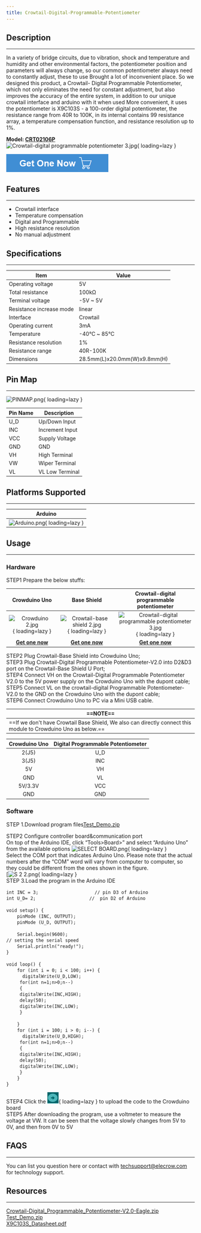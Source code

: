 ```yaml
---
title: Crowtail-Digital-Programmable-Potentiometer
---
```


## Description
-----------

In a variety of bridge circuits, due to vibration, shock and temperature and humidity and other environmental factors, the potentiometer position and parameters will always change, so our common potentiometer always need to constantly adjust, these to use Brought a lot of inconvenient place. So we designed this product, a Crowtail- Digital Programmable Potentiometer, which not only eliminates the need for constant adjustment, but also improves the accuracy of the entire system, in addition to our unique crowtail interface and arduino with it when used More convenient, it uses the potentiometer is X9C103S - a 100-order digital potentiometer, the resistance range from 40R to 100K, in its internal contains 99 resistance array, a temperature compensation function, and resistance resolution up to 1%.

**Model: [CRT02106P](https://www.elecrow.com/crowtail-digital-programmable-potentiometer.html)**  
![Crowtail-digital programmable potentiometer 3.jpg](https://wiki.elecrow.com/images/thumb/e/e3/Crowtail-digital_programmable_potentiometer_3.jpg/400px-Crowtail-digital_programmable_potentiometer_3.jpg){ loading=lazy }

[![Alt text](./assets/images/Get_one_now.png)](https://www.elecrow.com/crowtail-digital-programmable-potentiometer.html?wiki "Title text")

## Features
--------

- Crowtail interface
- Temperature compensation
- Digital and Programmable
- High resistance resolution
- No manual adjustment

## Specifications
--------------

| **Item** | **Value** |
|---|---|
| Operating voltage | 5V |
| Total resistance | 100kΩ |
| Terminal voltage | -5V ~ 5V |
| Resistance increase mode | linear |
| Interface | Crowtail |
| Operating current | 3mA |
| Temperature | -40℃ ~ 85℃ |
| Resistance resolution | 1% |
| Resistance range | 40R-100K |
| Dimensions | 28.5mm(L)x20.0mm(W)x9.8mm(H) |

## Pin Map
-------

![PINMAP.png](https://wiki.elecrow.com/images/thumb/7/74/PINMAP.png/500px-PINMAP.png){ loading=lazy }

| **Pin Name** | **Description** |
|---|---|
| U\_D | Up/Down Input |
| INC | Increment Input |
| VCC | Supply Voltage |
| GND | GND |
| VH | High Terminal |
| VW | Wiper Terminal |
| VL | VL Low Terminal |

## Platforms Supported
-------------------

| **Arduino** |
|:-:|
| ![Arduino.png](https://wiki.elecrow.com/images/6/63/Arduino.png){ loading=lazy } |

## Usage
-----

### Hardware

STEP1 Prepare the below stuffs:  

| **Crowduino Uno**                                            | **Base Shield**                                              | **Crowtail-digital programmable potentiometer**                            |
| :------------------------------------------------------------: | :------------------------------------------------------------: | :------------------------------------------------------------: |
| ![Crowduino 2.jpg](https://wiki.elecrow.com/images/thumb/d/d4/Crowduino_2.jpg/300px-Crowduino_2.jpg){ loading=lazy } | ![Crowtail-base shield 2.jpg](https://wiki.elecrow.com/images/thumb/c/cb/Crowtail-base_shield_2.jpg/200px-Crowtail-base_shield_2.jpg){ loading=lazy } | ![Crowtail-digital programmable potentiometer 3.jpg](https://wiki.elecrow.com/images/thumb/e/e3/Crowtail-digital_programmable_potentiometer_3.jpg/300px-Crowtail-digital_programmable_potentiometer_3.jpg){ loading=lazy } |
| [**Get one now**](https://www.elecrow.com/crowduino-unosd-v15-p-840.html) | [**Get one now**](https://www.elecrow.com/crowtail-base-shield-p-1264.html) | [**Get one now**](https://www.elecrow.com/crowtail-digital-programmable-potentiometer.html) |

STEP2 Plug Crowtail-Base Shield into Crowduino Uno;  
STEP3 Plug Crowtail-Digital Programmable Potentiometer-V2.0 into D2&amp;D3 port on the Crowtail-Base Shield U Port;  
STEP4 Connect VH on the Crowtail-Digital Programmable Potentiometer V2.0 to the 5V power supply on the Crowduino Uno with the dupont cable;  
STEP5 Connect VL on the crowtail-digital Programmable Potentiometer-V2.0 to the GND on the Crowduino Uno with the dupont cable;  
STEP6 Connect Crowduino Uno to PC via a Mini USB cable. 

| ==**NOTE**==                                                    |
| ------------------------------------------------------------ |
| ==If we don't have Crowtail Base Shield, We also can directly connect this module to Crowduino Uno as below.== | 

| **Crowduino Uno** | **Digital Programmable Potentiometer** |
|:-:|:-:|
| 2(J5) | U\_D |
| 3(J5) | INC |
| 5V | VH |
| GND | VL |
| 5V/3.3V | VCC |
| GND | GND |

### Software

STEP 1.Download program files[Test\_Demo.zip](./files/Test-Demo-zip.md)

STEP2 Configure controller board&amp;communication port  
On top of the Arduino IDE, click “Tools&gt;Board&gt;” and select “Arduino Uno” from the available options
![SELECT BOARD.png](https://wiki.elecrow.com/images/thumb/c/c5/SELECT_BOARD.png/700px-SELECT_BOARD.png){ loading=lazy }  
Select the COM port that indicates Arduino Uno. Please note that the actual numbers after the “COM” word will vary from computer to computer, so they could be different from the ones shown in the figure.  
[![S 2 2.png](https://wiki.elecrow.com/images/thumb/d/d5/S_2_2.png/700px-S_2_2.png){ loading=lazy }  
STEP 3.Load the program in the Arduino IDE

```
int INC = 3;                     // pin D3 of Arduino
int U_D= 2;                    //  pin D2 of Arduino
      
void setup() {
    pinMode (INC, OUTPUT);
    pinMode (U_D, OUTPUT);

    Serial.begin(9600);                                                     // setting the serial speed
    Serial.println("ready!");
}

void loop() {
    for (int i = 0; i < 100; i++) {
      digitalWrite(U_D,LOW);
     for(int n=1;n>0;n--)
     {
     digitalWrite(INC,HIGH);
     delay(50);
     digitalWrite(INC,LOW);    
     }
     
    }
    for (int i = 100; i > 0; i--) {
      digitalWrite(U_D,HIGH);
     for(int n=1;n>0;n--)
     {
     digitalWrite(INC,HIGH);
     delay(50);
     digitalWrite(INC,LOW);  
     }
    }
}
```

STEP4 Click the ![Upload.png](./assets/images/30px-Upload.png){ loading=lazy } to upload the code to the Crowduino board  
STEP5 After downloading the program, use a voltmeter to measure the voltage at VW. It can be seen that the voltage slowly changes from 5V to 0V, and then from 0V to 5V

## FAQS
----

You can list you question here or contact with techsupport@elecrow.com for technology support.

## Resources
---------

[Crowtail-Digital\_Programmable\_Potentiometer-V2.0-Eagle.zip](./files/Crowtail-Digital-Programmable-Potentiometer-V2.0-Eagle-zip.md)  
[Test\_Demo.zip](./files/Test-Demo-zip.md)  
[X9C103S\_Datasheet.pdf](./files/X9C103S-Datasheet-pdf.md)  